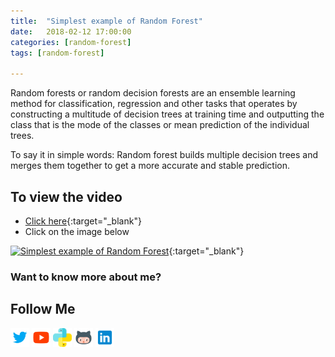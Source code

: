 ```yaml
---
title:  "Simplest example of Random Forest"
date:   2018-02-12 17:00:00
categories: [random-forest]
tags: [random-forest]

---
```


Random forests or random decision forests are an ensemble learning method for classification, regression and other tasks that operates by constructing a multitude of decision trees at training time and outputting the class that is the mode of the classes or mean prediction of the individual trees.

To say it in simple words: Random forest builds multiple decision trees and merges them together to get a more accurate and stable prediction.

## To view the video
* [Click here](https://youtu.be/mc4leUZfgnc){:target="_blank"}
* Click on the image below

[![Simplest example of Random Forest](http://img.youtube.com/vi/mc4leUZfgnc/0.jpg)](http://www.youtube.com/watch?v=mc4leUZfgnc){:target="_blank"}

### Want to know more about me?
## Follow Me
<a href="https://twitter.com/_bhaveshbhatt" target="_blank"><img class="ai-subscribed-social-icon" src="/assets/images/tw.png" width="30"></a>
<a href="https://www.youtube.com/bhaveshbhatt8791/" target="_blank"><img class="ai-subscribed-social-icon" src="/assets/images/ytb.png" width="30"></a>
<a href="https://www.youtube.com/PythonTricks/" target="_blank"><img class="ai-subscribed-social-icon" src="/assets/images/python_logo.png" width="30"></a>
<a href="https://github.com/bhattbhavesh91" target="_blank"><img class="ai-subscribed-social-icon" src="/assets/images/gthb.png" width="30"></a>
<a href="https://www.linkedin.com/in/bhattbhavesh91/" target="_blank"><img class="ai-subscribed-social-icon" src="/assets/images/lnkdn.png" width="30"></a>
